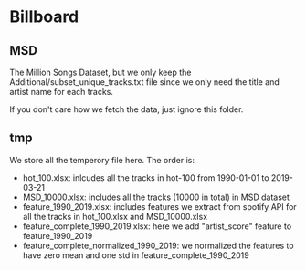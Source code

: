 # Billboard

## MSD
The Million Songs Dataset, but we only keep the Additional/subset_unique_tracks.txt file since we only need the title and artist name for each tracks.

If you don't care how we fetch the data, just ignore this folder.

## tmp
We store all the temperory file here. The order is:
* hot_100.xlsx: inlcudes all the tracks in hot-100 from 1990-01-01 to 2019-03-21
* MSD_10000.xlsx: includes all the tracks (10000 in total) in MSD dataset
* feature_1990_2019.xlsx: includes features we extract from spotify API for all the tracks in hot_100.xlsx and MSD_10000.xlsx
* feature_complete_1990_2019.xlsx: here we add "artist_score" feature to feature_1990_2019
* feature_complete_normalized_1990_2019: we normalized the features to have zero mean and one std in feature_complete_1990_2019